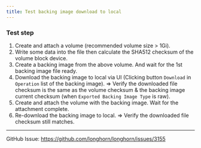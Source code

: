 ```yaml
---
title: Test backing image download to local 
---
```


### Test step
1. Create and attach a volume (recommended volume size > 1Gi).
2. Write some data into the file then calculate the SHA512 checksum of the volume block device. 
3. Create a backing image from the above volume. And wait for the 1st backing image file ready.
4. Download the backing image to local via UI (Clicking button `Download` in `Operation` list of the backing image).
   => Verify the downloaded file checksum is the same as the volume checksum & the backing image current checksum (when `Exported Backing Image Type` is raw).
5. Create and attach the volume with the backing image. Wait for the attachment complete.
6. Re-download the backing image to local. => Verify the downloaded file checksum still matches.

---
GitHub Issue: https://github.com/longhorn/longhorn/issues/3155